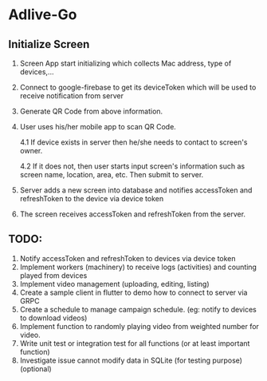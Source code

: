 # Adlive-Go

## Initialize Screen

1. Screen App start initializing which collects Mac address, type of devices,...
2. Connect to google-firebase to get its deviceToken which will be used to receive notification from server
3. Generate QR Code from above information.
4. User uses his/her mobile app to scan QR Code.
    
    4.1 If device exists in server then he/she needs to contact to screen's owner.
    
    4.2 If it does not, then user starts input screen's information such as screen name, location, area, etc. Then submit to server.

5. Server adds a new screen into database and notifies accessToken and refreshToken to the device via device token
6. The screen receives accessToken and refreshToken from the server.

## TODO:
1. Notify accessToken and refreshToken to devices via device token
2. Implement workers (machinery) to receive logs (activities) and counting played from devices
3. Implement video management (uploading, editing, listing)
4. Create a sample client in flutter to demo how to connect to server via GRPC
5. Create a schedule to manage campaign schedule. (eg: notify to devices to download videos)
6. Implement function to randomly playing video from weighted number for video.
7. Write unit test or integration test for all functions (or at least important function)
8. Investigate issue cannot modify data in SQLite (for testing purpose) (optional)

